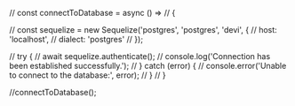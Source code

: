 // const connectToDatabase = async () =>
// {

//     const sequelize = new Sequelize('postgres', 'postgres', 'devi', {
//         host: 'localhost',
//         dialect: 'postgres'
//       });

//       try {
//         await sequelize.authenticate();
//         console.log('Connection has been established successfully.');
//       } catch (error) {
//         console.error('Unable to connect to the database:', error);
//       }
// }


//connectToDatabase();
